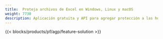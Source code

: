 ```yaml
---
title:  Proteja archivos de Excel en Windows, Linux y macOS
weight: 7730
description: Aplicación gratuita y API para agregar protección a las hojas de cálculo XLS, XLSX y ODS
---
```

{{< blocks/products/pf/agp/feature-solution >}} 

